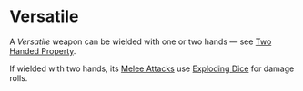 # Versatile

A *Versatile* weapon can be wielded with one or two hands — see [Two Handed Property](Two%20Handed%20Property.md).

If wielded with two hands, its [Melee Attacks](../../Game%20Procedures/Combat/Melee%20Attack.md) use [Exploding Dice](../../Game%20Procedures/Die%20Rolling%20Mechanics/Exploding%20Dice.md) for damage rolls.
